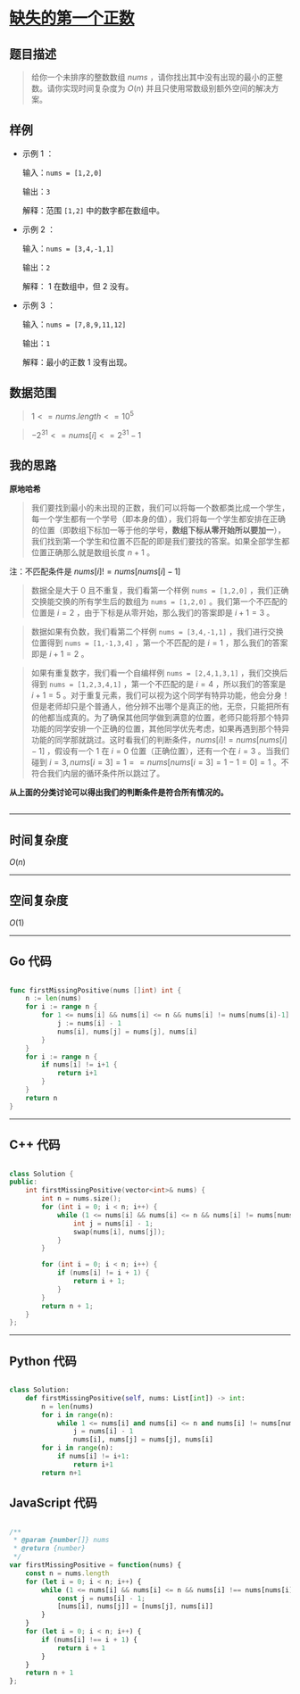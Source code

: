# [缺失的第一个正数](https://leetcode.cn/problems/first-missing-positive/description/?envType=study-plan-v2&envId=top-100-liked)
## 题目描述 

> 给你一个未排序的整数数组 $nums$ ，请你找出其中没有出现的最小的正整数。请你实现时间复杂度为 $O(n)$ 并且只使用常数级别额外空间的解决方案。

## 样例

- 示例 $1$ ：
  
  输入：`nums = [1,2,0]`
  
  输出：`3`
  
  解释：范围 `[1,2]` 中的数字都在数组中。

- 示例 $2$ ：
  
  输入：`nums = [3,4,-1,1]`
  
  输出：`2`
  
  解释： $1$ 在数组中，但 $2$ 没有。

- 示例 $3$ ：
  
  输入：`nums = [7,8,9,11,12]`
  
  输出：`1`
  
  解释：最小的正数 $1$ 没有出现。



## 数据范围
> $1 <= nums.length <= 10^5$

> $-2^{31} <= nums[i] <= 2^{31} - 1$




## 我的思路

**原地哈希**

> 我们要找到最小的未出现的正数，我们可以将每一个数都类比成一个学生，每一个学生都有一个学号（即本身的值），我们将每一个学生都安排在正确的位置（即数组下标加一等于他的学号，**数组下标从零开始所以要加一**），我们找到第一个学生和位置不匹配的即是我们要找的答案。如果全部学生都位置正确那么就是数组长度 $n+1$ 。

注：不匹配条件是 $nums[i] != nums[nums[i]-1]$

> 数据全是大于 $0$ 且不重复，我们看第一个样例 `nums = [1,2,0]` ，我们正确交换能交换的所有学生后的数组为 `nums = [1,2,0]` 。我们第一个不匹配的位置是 $i = 2$ ，由于下标是从零开始，那么我们的答案即是 $i+1=3$ 。

> 数据如果有负数，我们看第二个样例 `nums = [3,4,-1,1]` ，我们进行交换位置得到 `nums = [1,-1,3,4]` ，第一个不匹配的是 $i=1$ ，那么我们的答案即是 $i+1=2$ 。

> 如果有重复数字，我们看一个自编样例 `nums = [2,4,1,3,1]` ，我们交换后得到 `nums = [1,2,3,4,1]` ，第一个不匹配的是 $i=4$ ，所以我们的答案是 $i+1=5$ 。对于重复元素，我们可以视为这个同学有特异功能，他会分身！但是老师却只是个普通人，他分辨不出哪个是真正的他，无奈，只能把所有的他都当成真的。为了确保其他同学做到满意的位置，老师只能将那个特异功能的同学安排一个正确的位置，其他同学优先考虑，如果再遇到那个特异功能的同学那就跳过。这时看我们的判断条件，$nums[i] != nums[nums[i]-1]$ ，假设有一个 $1$ 在 $i=0$ 位置（正确位置），还有一个在 $i=3$ 。当我们碰到 $i=3, nums[i=3] = 1 == nums[nums[i=3]=1-1=0] = 1$ 。不符合我们内层的循环条件所以跳过了。

**从上面的分类讨论可以得出我们的判断条件是符合所有情况的。**

##
---

## 时间复杂度

$O(n)$

---

## 空间复杂度

$O(1)$

---

## Go 代码

```Go

func firstMissingPositive(nums []int) int {
    n := len(nums)
    for i := range n {
        for 1 <= nums[i] && nums[i] <= n && nums[i] != nums[nums[i]-1] {
            j := nums[i] - 1
            nums[i], nums[j] = nums[j], nums[i]
        }
    }
    for i := range n {
        if nums[i] != i+1 {
            return i+1
        }
    }
    return n
}


```
---

## C++ 代码

```C++

class Solution {
public:
    int firstMissingPositive(vector<int>& nums) {
        int n = nums.size();
        for (int i = 0; i < n; i++) {
            while (1 <= nums[i] && nums[i] <= n && nums[i] != nums[nums[i] - 1]) {
                int j = nums[i] - 1;
                swap(nums[i], nums[j]);
            }
        }

        for (int i = 0; i < n; i++) {
            if (nums[i] != i + 1) {
                return i + 1;
            }
        }
        return n + 1;
    }
};

```
---
## Python 代码

```Python

class Solution:
    def firstMissingPositive(self, nums: List[int]) -> int:
        n = len(nums)
        for i in range(n):
            while 1 <= nums[i] and nums[i] <= n and nums[i] != nums[nums[i]-1]:
                j = nums[i] - 1
                nums[i], nums[j] = nums[j], nums[i]
        for i in range(n):
            if nums[i] != i+1:
                return i+1
        return n+1

```



## JavaScript 代码

```JavaScript

/**
 * @param {number[]} nums
 * @return {number}
 */
var firstMissingPositive = function(nums) {
    const n = nums.length
    for (let i = 0; i < n; i++) {
        while (1 <= nums[i] && nums[i] <= n && nums[i] !== nums[nums[i]-1]) {
            const j = nums[i] - 1;
            [nums[i], nums[j]] = [nums[j], nums[i]]
        }
    }
    for (let i = 0; i < n; i++) {
        if (nums[i] !== i + 1) {
            return i + 1
        }
    }
    return n + 1
};

```
